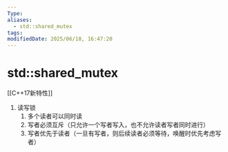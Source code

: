 ```yaml
---
Type: 
aliases:
  - std::shared_mutex
tags: 
modifiedDate: 2025/06/18, 16:47:20
---
```


# std::shared_mutex

[[C++17新特性]]
1. 读写锁
    1. 多个读者可以同时读
    2. 写者必须互斥（只允许一个写者写入，也不允许读者写者同时进行）
    3. 写者优先于读者（一旦有写者，则后续读者必须等待，唤醒时优先考虑写者）
